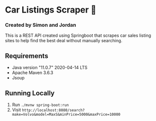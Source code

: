 # Car Listings Scraper 🚗

### Created by Simon and Jordan

This is a REST API created using Springboot that scrapes car sales listing sites to help find the best deal without manually searching.

## Requirements

* Java version "11.0.7" 2020-04-14 LTS
* Apache Maven 3.6.3
* Jsoup

## Running Locally

1. Run `./mvnw spring-boot:run`
2. Visit `http://localhost:8080/search?make=Volvo&model=MaxS&minPrice=5000&maxPrice=10000`
